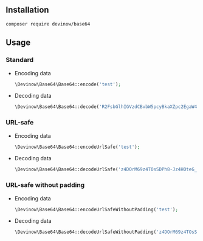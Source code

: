 ## Installation
```
composer require devinow/base64
```
## Usage

### Standard

 * Encoding data

   ```php
   \Devinow\Base64\Base64::encode('test');
   ```

 * Decoding data

   ```php
   \Devinow\Base64\Base64::decode('R2FsbGlhIGVzdCBvbW5pcyBkaXZpc2EgaW4gcGFydGVzIHRyZXM=');
   ```

### URL-safe

 * Encoding data

   ```php
   \Devinow\Base64\Base64::encodeUrlSafe('test');
   ```

 * Decoding data

   ```php
   \Devinow\Base64\Base64::decodeUrlSafe('z4DOrM69z4TOsSDPh8-Jz4HOteG_liDOus6x4b22IM6_4b2QzrThvbLOvSDOvM6tzr3Otc65IOKApg~~');
   ```

### URL-safe without padding

 * Encoding data

   ```php
   \Devinow\Base64\Base64::encodeUrlSafeWithoutPadding('test');
   ```

 * Decoding data

   ```php
   \Devinow\Base64\Base64::decodeUrlSafeWithoutPadding('z4DOrM69z4TOsSDPh8-Jz4HOteG_liDOus6x4b22IM6_4b2QzrThvbLOvSDOvM6tzr3Otc65IOKApg');
   ```
